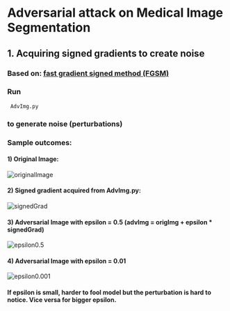 # Adversarial attack on Medical Image Segmentation

## 1. Acquiring signed gradients to create noise
### Based on: [fast gradient signed method (FGSM)](https://arxiv.org/abs/1412.6572)


### Run 
``` AdvImg.py```
### to generate noise (perturbations) 

### Sample outcomes: 

#### 1) Original Image: 

![originalImage](./Figure_0_original_img.png)

#### 2) Signed gradient acquired from AdvImg.py: 

![signedGrad](./Figure_1_advImg_signed_grad.png)

#### 3) Adversarial Image with epsilon = 0.5 (advImg = origImg + epsilon * signedGrad)

![epsilon0.5](./Figure_2_advImg_epsilon0.5.png)

#### 4) Adversarial Image with epsilon = 0.01

![epsilon0.001](./Figure_3_advImg_epsilon0.01.png)


#### If epsilon is small, harder to fool model but the perturbation is hard to notice. Vice versa for bigger epsilon.
